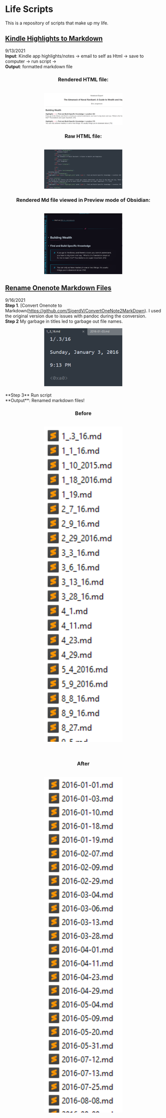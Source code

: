 # Life Scripts

This is a repository of scripts that make up my life. 

## [Kindle Highlights to Markdown](/lib/kindleHtml2Md.py)
9/13/2021<br/>
**Input**: Kindle app highlights/notes → email to self as Html → save to computer → run script → <br/>
**Output**: formatted markdown file

<div align=center>
  <h3>Rendered HTML file:</h3><br/>  
<img src="/media/highlight-html1.png" style="width: 50%; height: auto;">
  
  <h3>Raw HTML file:</h3><br/>
<img src="/media/highlight-html2.png" style="width: 50%; height: auto;">
  
  <h3>Rendered Md file viewed in Preview mode of Obsidian:</h3><br/>
<img src="/media/highlight-md.png" style="width: 50%; height: auto;">
</div>

## [Rename Onenote Markdown Files](/lib/renameONoutput.py)
9/16/2021<br/>
**Step 1**. [Convert Onenote to Markdown(https://github.com/SjoerdV/ConvertOneNote2MarkDown). I used the original version due to issues with pandoc during the conversion. <br/>
**Step 2** My garbage in titles led to garbage out file names.<br/>
<div align=center>
<img src="/media/garbage-in.png" style="width: 50%; height: auto;"></div><br/>
**Step 3** Run script<br/>
**Output**: Renamed markdown files!<br/>
<div align=center>
<h3>Before</h3><br/>
<img src="/media/filenames-before.png" style="width: 50%; height: 50%;"><br/>
<br/><br/>
<h3>After</h3><br/>
<img src="/media/filenames-after.png" style="width: 50%; height: 50%;"><br/></div>